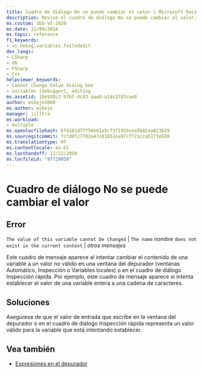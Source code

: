 ```yaml
---
title: Cuadro de diálogo No se puede cambiar el valor | Microsoft Docs
description: Revise el cuadro de diálogo No se puede cambiar el valor, el cual aparece en Visual Studio si intenta cambiar una variable a un valor no válido en una ventana del depurador o en Inspección rápida.
ms.custom: SEO-VS-2020
ms.date: 11/04/2016
ms.topic: reference
f1_keywords:
- vs.debug.variables.failededit
dev_langs:
- CSharp
- VB
- FSharp
- C++
helpviewer_keywords:
- Cannot Change Value dialog box
- variables [debugger], editing
ms.assetid: 19e930c2-5fbf-4c83-aae8-a1dc3f8fcae8
author: mikejo5000
ms.author: mikejo
manager: jillfra
ms.workload:
- multiple
ms.openlocfilehash: bf4181d7ff56bd1a5cf3f195bcea5b02aa023629
ms.sourcegitcommit: fcfd0fc7702a47c81832ea97cf721cca5173e930
ms.translationtype: HT
ms.contentlocale: es-ES
ms.lasthandoff: 12/22/2020
ms.locfileid: "97729059"
---
```

# <a name="cannot-change-value-dialog-box"></a>Cuadro de diálogo No se puede cambiar el valor
## <a name="error"></a>Error
 `The value of this variable cannot be changed` &#124; `The name` *nombre* `does not exist in the current context` &#124; *otros mensajes*

 Este cuadro de mensaje aparece al intentar cambiar el contenido de una variable a un valor no válido en una ventana del depurador (ventanas Automático, Inspección o Variables locales) o en el cuadro de diálogo Inspección rápida. Por ejemplo, este cuadro de mensaje aparece si intenta establecer el valor de una variable entera a una cadena de caracteres.

## <a name="solution"></a>Soluciones
 Asegúrese de que el valor de entrada que escribe en la ventana del depurador o en el cuadro de diálogo Inspección rápida representa un valor válido para la variable que está intentando establecer.

## <a name="see-also"></a>Vea también

- [Expresiones en el depurador](../debugger/expressions-in-the-debugger.md)